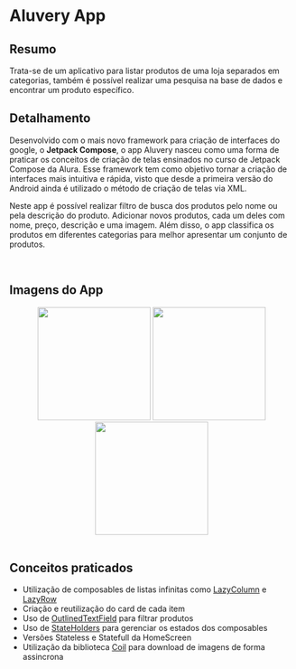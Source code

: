 # Aluvery App  

## Resumo 
Trata-se de um aplicativo para listar produtos de uma loja separados em categorias, também é possível realizar uma pesquisa na base de dados e encontrar um produto específico. 

## Detalhamento
Desenvolvido com o mais novo framework para criação de interfaces do google, o **Jetpack Compose**, o app Aluvery nasceu como uma forma de praticar os conceitos de criação de telas ensinados no curso de Jetpack Compose da Alura. Esse framework tem como objetivo tornar a criação de interfaces mais intuitiva e rápida, visto que desde a primeira versão do Android ainda é utilizado o método de criação de telas via XML.

Neste app é possível realizar filtro de busca dos produtos pelo nome ou pela descrição do produto. Adicionar novos produtos, cada um deles com nome, preço, descrição e uma imagem. Além disso, o app classifica os produtos em diferentes categorias para melhor apresentar um conjunto de produtos.

</br>

## Imagens do App

<div align="center"> 
<img src = "https://user-images.githubusercontent.com/111225477/225419430-b9c4e5c6-b959-40ff-a4e1-3caf1d5bb1b9.png" width = "200px" >
<img src = "https://user-images.githubusercontent.com/111225477/225419855-31768d45-03e2-4ae7-957d-92c586cb1bc2.png" width = "200px" >
<img src = "https://user-images.githubusercontent.com/111225477/225419433-05650e28-5660-4a38-bd53-2f3b5c94450a.png" width = "200px" >

</div>

</br>

## Conceitos praticados
- Utilização de composables de listas infinitas como [LazyColumn](https://developer.android.com/reference/kotlin/androidx/compose/foundation/lazy/package-summary?authuser=3#LazyColumn(androidx.compose.ui.Modifier,androidx.compose.foundation.lazy.LazyListState,androidx.compose.foundation.layout.PaddingValues,kotlin.Boolean,androidx.compose.foundation.layout.Arrangement.Vertical,androidx.compose.ui.Alignment.Horizontal,androidx.compose.foundation.gestures.FlingBehavior,kotlin.Boolean,kotlin.Function1)) e [LazyRow](https://developer.android.com/reference/kotlin/androidx/compose/foundation/lazy/package-summary?authuser=3#LazyRow(androidx.compose.ui.Modifier,androidx.compose.foundation.lazy.LazyListState,androidx.compose.foundation.layout.PaddingValues,kotlin.Boolean,androidx.compose.foundation.layout.Arrangement.Horizontal,androidx.compose.ui.Alignment.Vertical,androidx.compose.foundation.gestures.FlingBehavior,kotlin.Boolean,kotlin.Function1))
- Criação e reutilização do card de cada item
- Uso de [OutlinedTextField](https://developer.android.com/jetpack/compose/text?hl=pt-br) para filtrar produtos
- Uso de [StateHolders](https://developer.android.com/topic/architecture/ui-layer/stateholders?hl=pt-br) para gerenciar os estados dos composables
- Versões Stateless e Statefull da HomeScreen
- Utilização da biblioteca [Coil](https://github.com/coil-kt/coil) para download de imagens de forma assincrona
